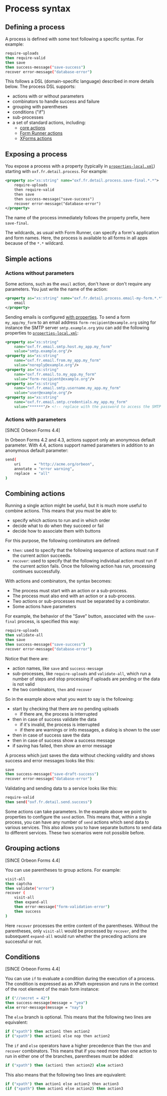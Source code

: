# Process syntax



## Defining a process

A process is defined with some text following a specific syntax. For example:

```sh
require-uploads
then require-valid
then save
then success-message("save-success")
recover error-message("database-error")
```

This follows a DSL (domain-specific language) described in more details below. The process DSL supports:

- actions with or without parameters
- combinators to handle success and failure
- grouping with parentheses
- conditions ("if")
- sub-processes
- a set of standard actions, including:
    - [core actions](actions-core.md)
    - [Form Runner actions](actions-form-runner.md)
    - [XForms actions](actions-xforms.md)

## Exposing a process

You expose a process with a property (typically in [`properties-local.xml`](../../../configuration/properties/README.md)) starting with `oxf.fr.detail.process`. For example:

```xml
<property as="xs:string" name="oxf.fr.detail.process.save-final.*.*">
    require-uploads
    then require-valid
    then save
    then success-message("save-success")
    recover error-message("database-error")
</property>
```

The name of the process immediately follows the property prefix, here `save-final`.

The wildcards, as usual with Form Runner, can specify a form's application and form names. Here, the process is available to all forms in all apps because of the `*.*` wildcard.

## Simple actions

### Actions without parameters

Some actions, such as the `email` action, don't have or don't require any parameters. You just write the name of the action:

```xml
<property as="xs:string" name="oxf.fr.detail.process.email-my-form.*.*">. 
    email
</property>
```
Sending emails is configured [with properties](../../../configuration/properties/form-runner.md#email-settings). To send a form `my_app/my_form` to an email address `form-recipient@example.org` using for instance the SMTP server `smtp.example.org` you can add the following properties to [`properties-local.xml`](../../../configuration/properties/README.md):
```xml
<property as="xs:string"  
    name="oxf.fr.email.smtp.host.my_app.my_form"          
    value="smtp.example.org"/>
<property as="xs:string"  
    name="oxf.fr.email.from.my_app.my_form"               
    value="noreply@example.org"/>
<property as="xs:string"  
    name="oxf.fr.email.to.my_app.my_form"                 
    value="form-recipient@example.org"/>
<property as="xs:string"  
    name="oxf.fr.email.smtp.username.my_app.my_form"      
    value="user@example.org"/>
<property as="xs:string"  
    name="oxf.fr.email.smtp.credentials.my_app.my_form"   
    value="******"/> <!-- replace with the password to access the SMTP server-->
```

### Actions with parameters

[SINCE Orbeon Forms 4.4]

In Orbeon Forms 4.2 and 4.3, actions support only an anonymous default parameter. With 4.4, actions support named parameters in addition to an anonymous default parameter:

```sh
send(
    uri      = "http://acme.org/orbeon",
    annotate = "error warning",
    replace  = "all"
)
```

## Combining actions

Running a single action might be useful, but it is much more useful to combine actions. This means that you must be able to:

- specify which actions to run and in which order
- decide what to do when they succeed or fail
- decide how to associate them with buttons

For this purpose, the following combinators are defined:

- `then`: used to specify that the following sequence of actions must run if the current action succeeds.
- `recover`: used to specify that the following individual action must run if the current action fails. Once the following action has run, processing continues successfully.

With actions and combinators, the syntax becomes:

- The process must start with an action or a sub-process.
- The process must also end with an action or a sub-process.
- Two actions or sub-processes must be separated by a combinator.
- Some actions have parameters

For example, the behavior of the "Save" button, associated with the `save-final` process, is specified this way:

```sh
require-uploads
then validate-all
then save
then success-message("save-success")
recover error-message("database-error")
```
Notice that there are:

- action names, like `save` and `success-message`
- sub-processes, like `require-uploads` and `validate-all`, which run a number of steps and stop processing if uploads are pending or the data is not valid
- the two combinators, `then` and `recover`

So in the example above what you want to say is the following:

- start by checking that there are no pending uploads
    - if there are, the process is interrupted
- then in case of success validate the data
    - if it's invalid, the process is interrupted
    - if there are warnings or info messages, a dialog is shown to the user
- then in case of success save the data
- then in case of success show a success message
- if saving has failed, then show an error message

A process which just saves the data without checking validity and shows success and error messages looks like this:

```sh
save
then success-message("save-draft-success")
recover error-message("database-error")
```

Validating and sending data to a service looks like this:

```sh
require-valid
then send("oxf.fr.detail.send.success")
```

Some actions can take parameters. In the example above we point to properties to configure the `send` action. This means that, within a single process, you can have any number of `send` actions which send data to various services. This also allows you to have separate buttons to send data to different services. These two scenarios were not possible before.

## Grouping actions

[SINCE Orbeon Forms 4.4]

You can use parentheses to group actions. For example:

```sh
visit-all
then captcha
then validate("error")
recover (
    visit-all
    then expand-all
    then error-message("form-validation-error")
    then success
)
```

Here `recover` processes the entire content of the parentheses. Without the parentheses, only `visit-all` would be processed by `recover`, and the subsequent `expand-all` would run whether the preceding actions are successful or not.

## Conditions

[SINCE Orbeon Forms 4.4]

You can use `if` to evaluate a condition during the execution of a process. The condition is expressed as an XPath expression and runs in the context of the root element of the main form instance:

```sh
if ("//secret = 42")
then success-message(message = "yea")
else error-message(message = "nay")
```

The `else` branch is optional. This means that the following two lines are equivalent:

```sh
if ("xpath") then action1 then action2
if ("xpath") then action1 else nop then action2
```

The `if` and `else` operators have a higher precedence than the `then` and `recover` combinators. This means that if you need more than one action to run in either one of the branches, parentheses must be added:

```sh
if ("xpath") then (action1 then action2) else action3
```

This also means that the following two lines are equivalent:

```sh
if ("xpath") then action1 else action2 then action3
(if ("xpath") then action1 else action2) then action3
```
